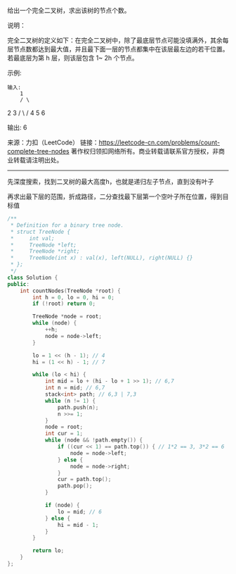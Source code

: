 
给出一个完全二叉树，求出该树的节点个数。

说明：

完全二叉树的定义如下：在完全二叉树中，除了最底层节点可能没填满外，其余每层节点数都达到最大值，并且最下面一层的节点都集中在该层最左边的若干位置。若最底层为第 h 层，则该层包含 1~ 2h 个节点。

示例:

    输入:
        1
        / \
  2   3
/ \  /
4  5 6

输出: 6

来源：力扣（LeetCode）
链接：https://leetcode-cn.com/problems/count-complete-tree-nodes
    著作权归领扣网络所有。商业转载请联系官方授权，非商业转载请注明出处。


---

先深度搜索，找到二叉树的最大高度h，也就是递归左子节点，直到没有叶子

再求出最下层的范围，折成路径，二分查找最下层第一个空叶子所在位置，得到目标值


```cpp
/**
 * Definition for a binary tree node.
 * struct TreeNode {
 *     int val;
 *     TreeNode *left;
 *     TreeNode *right;
 *     TreeNode(int x) : val(x), left(NULL), right(NULL) {}
 * };
 */
class Solution {
public:
    int countNodes(TreeNode *root) {
        int h = 0, lo = 0, hi = 0;
        if (!root) return 0;

        TreeNode *node = root;
        while (node) {
            ++h;
            node = node->left;
        }

        lo = 1 << (h - 1); // 4
        hi = (1 << h) - 1; // 7

        while (lo < hi) {
            int mid = lo + (hi - lo + 1 >> 1); // 6,7
            int n = mid; // 6,7
            stack<int> path; // 6,3 | 7,3
            while (n != 1) {
                path.push(n);
                n >>= 1;
            }
            node = root;
            int cur = 1;
            while (node && !path.empty()) {
                if ((cur << 1) == path.top()) { // 1*2 == 3, 3*2 == 6 | 1*2 == 3, 3*2 == 7
                    node = node->left;
                } else {
                    node = node->right;
                }
                cur = path.top();
                path.pop();
            }

            if (node) {
                lo = mid; // 6
            } else {
                hi = mid - 1;
            }
        }

        return lo;
    }
};
```

